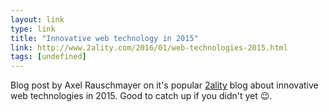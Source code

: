 ```yaml
---
layout: link
type: link
title: "Innovative web technology in 2015"
link: http://www.2ality.com/2016/01/web-technologies-2015.html
tags: [undefined]
---
```

Blog post by Axel Rauschmayer on it's popular [2ality](www.2ality.com) blog about innovative web technologies in 2015. Good to catch up if you didn't yet :wink:.